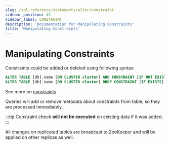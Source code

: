 ```yaml
---
slug: /sql-reference/statements/alter/constraint
sidebar_position: 43
sidebar_label: CONSTRAINT
description: 'Documentation for Manipulating Constraints'
title: 'Manipulating Constraints'
---
```


# Manipulating Constraints

Constraints could be added or deleted using following syntax:

``` sql
ALTER TABLE [db].name [ON CLUSTER cluster] ADD CONSTRAINT [IF NOT EXISTS] constraint_name CHECK expression;
ALTER TABLE [db].name [ON CLUSTER cluster] DROP CONSTRAINT [IF EXISTS] constraint_name;
```

See more on [constraints](../../../sql-reference/statements/create/table.md#constraints).

Queries will add or remove metadata about constraints from table, so they are processed immediately.

:::tip
Constraint check **will not be executed** on existing data if it was added.
:::

All changes on replicated tables are broadcast to ZooKeeper and will be applied on other replicas as well.
